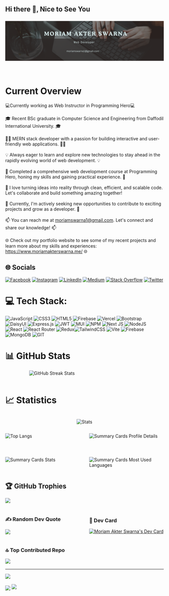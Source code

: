 ## Hi there 👋, Nice to See You<br><br>![I'm a MERN Stack Developer](./assets/coverPic.png)

<br>

# Current Overview

💻Currently working as Web Instructor in Programming Hero💻 <br/> </br>
🎓 Recent BSc graduate in Computer Science and Engineering from Daffodil International University. 🎓<br><br>👩‍💻 MERN stack developer with a passion for building interactive and user-friendly web applications. 👩‍💻<br><br>💡 Always eager to learn and explore new technologies to stay ahead in the rapidly evolving world of web development. 💡<br><br>🌟 Completed a comprehensive web development course at Programming Hero, honing my skills and gaining practical experience. 🌟<br><br>🚀 I love turning ideas into reality through clean, efficient, and scalable code. Let's collaborate and build something amazing together! <br><br>🌱 Currently, I'm actively seeking new opportunities to contribute to exciting projects and grow as a developer. 🌱<br><br>📫 You can reach me at moriamswarna1@gmail.com. Let's connect and share our knowledge! 📫<br><br>🌐 Check out my portfolio website to see some of my recent projects and learn more about my skills and experiences: https://www.moriamakterswarna.me/ 🌐
<br>

## 🌐 Socials

[![Facebook](https://img.shields.io/badge/Facebook-%231877F2.svg?logo=Facebook&logoColor=white)](https://facebook.com/mariam.swarna.76) [![Instagram](https://img.shields.io/badge/Instagram-%23E4405F.svg?logo=Instagram&logoColor=white)](https://instagram.com/onindita_ms) [![LinkedIn](https://img.shields.io/badge/LinkedIn-%230077B5.svg?logo=linkedin&logoColor=white)](https://linkedin.com/in/moriamakterswarna) [![Medium](https://img.shields.io/badge/Medium-12100E?logo=medium&logoColor=white)](https://medium.com/@@moriam15-12880) [![Stack Overflow](https://img.shields.io/badge/-Stackoverflow-FE7A16?logo=stack-overflow&logoColor=white)](https://stackoverflow.com/users/17117758) [![Twitter](https://img.shields.io/badge/Twitter-%231DA1F2.svg?logo=Twitter&logoColor=white)](https://twitter.com/__swarna__s)

# 💻 Tech Stack:

![JavaScript](https://img.shields.io/badge/javascript-%23323330.svg?style=for-the-badge&logo=javascript&logoColor=%23F7DF1E) ![CSS3](https://img.shields.io/badge/css3-%231572B6.svg?style=for-the-badge&logo=css3&logoColor=white) ![HTML5](https://img.shields.io/badge/html5-%23E34F26.svg?style=for-the-badge&logo=html5&logoColor=white) ![Firebase](https://img.shields.io/badge/firebase-%23039BE5.svg?style=for-the-badge&logo=firebase) ![Vercel](https://img.shields.io/badge/vercel-%23000000.svg?style=for-the-badge&logo=vercel&logoColor=white) ![Bootstrap](https://img.shields.io/badge/bootstrap-%238511FA.svg?style=for-the-badge&logo=bootstrap&logoColor=white) ![DaisyUI](https://img.shields.io/badge/daisyui-5A0EF8?style=for-the-badge&logo=daisyui&logoColor=white) ![Express.js](https://img.shields.io/badge/express.js-%23404d59.svg?style=for-the-badge&logo=express&logoColor=%2361DAFB) ![JWT](https://img.shields.io/badge/JWT-black?style=for-the-badge&logo=JSON%20web%20tokens) ![MUI](https://img.shields.io/badge/MUI-%230081CB.svg?style=for-the-badge&logo=mui&logoColor=white) ![NPM](https://img.shields.io/badge/NPM-%23CB3837.svg?style=for-the-badge&logo=npm&logoColor=white) ![Next JS](https://img.shields.io/badge/Next-black?style=for-the-badge&logo=next.js&logoColor=white) ![NodeJS](https://img.shields.io/badge/node.js-6DA55F?style=for-the-badge&logo=node.js&logoColor=white) ![React](https://img.shields.io/badge/react-%2320232a.svg?style=for-the-badge&logo=react&logoColor=%2361DAFB) ![React Router](https://img.shields.io/badge/React_Router-CA4245?style=for-the-badge&logo=react-router&logoColor=white) ![Redux](https://img.shields.io/badge/redux-%23593d88.svg?style=for-the-badge&logo=redux&logoColor=white)![TailwindCSS](https://img.shields.io/badge/tailwindcss-%2338B2AC.svg?style=for-the-badge&logo=tailwind-css&logoColor=white) ![Vite](https://img.shields.io/badge/vite-%23646CFF.svg?style=for-the-badge&logo=vite&logoColor=white) ![Firebase](https://img.shields.io/badge/Firebase-039BE5?style=for-the-badge&logo=Firebase&logoColor=white) ![MongoDB](https://img.shields.io/badge/MongoDB-%234ea94b.svg?style=for-the-badge&logo=mongodb&logoColor=white) ![GIT](https://img.shields.io/badge/Git-fc6d26?style=for-the-badge&logo=git&logoColor=white)

<!-- Proudly created with GPRM ( https://gprm.itsvg.in ) -->

# 📊 GitHub Stats

<div style="display: flex; justify-content: center;">
    <img src="https://github-readme-streak-stats.herokuapp.com/?user=MoriamAkterSwarna&theme=midnight-purple&hide_border=false" width=70% alt="GitHub Streak Stats" />
</div>
<br>

# 📈 Statistics

</hr>

<div style="display: flex; justify-content: center;">

![Stats](https://github-readme-stats.vercel.app/api?username=MoriamAkterSwarna&theme=dark&show_icons=true)

</div>

<div style="display: grid; grid-template-columns: repeat(2, 1fr); grid-gap: 30px; ">

![Top Langs](https://github-readme-stats.vercel.app/api/top-langs/?username=MoriamAkterSwarna&theme=dark&layout=compact)

![Summary Cards Profile Details](https://github-profile-summary-cards.vercel.app/api/cards/profile-details?username=MoriamAkterSwarna&theme=dracula)


![Summary Cards Stats](https://github-profile-summary-cards.vercel.app/api/cards/stats?username=MoriamAkterSwarna&theme=dracula)

![Summary Cards Most Used Languages](https://github-profile-summary-cards.vercel.app/api/cards/most-commit-language?username=MoriamAkterSwarna&theme=dracula)

</div>

## 🏆 GitHub Trophies

![](https://github-profile-trophy.vercel.app/?username=MoriamAkterSwarna&theme=radical&no-frame=false&no-bg=false&margin-w=4)

<div style="display:flex; justify-content: space-between;
  align-items: center;">

<div style="width:50%;">

### ✍️ Random Dev Quote

![](https://quotes-github-readme.vercel.app/api?type=vetical&theme=radical)

</div>

<div style="width:50%; margin-left: 30px;">

### 📓 Dev Card

<a href="https://app.daily.dev/moriamakterswarna"><img src="https://api.daily.dev/devcards/6c4bd70a9d9f43c3ba1692f5fd2cd684.png?r=s4d" width="300" alt="Moriam Akter Swarna's Dev Card"/></a>

</div>

</div>

### 🔝 Top Contributed Repo

![](https://github-contributor-stats.vercel.app/api?username=MoriamAkterSwarna&limit=5&theme=tokyonight&combine_all_yearly_contributions=true)

---

[![](https://visitcount.itsvg.in/api?id=MoriamAkterSwarna&icon=5&color=11)](https://visitcount.itsvg.in)

<img align="center" src="https://github-readme-activity-graph.vercel.app/graph?username=MoriamAkterSwarna&theme=dracula"/>

<img src="https://raw.githubusercontent.com/Trilokia/Trilokia/379277808c61ef204768a61bbc5d25bc7798ccf1/bottom_header.svg" />

